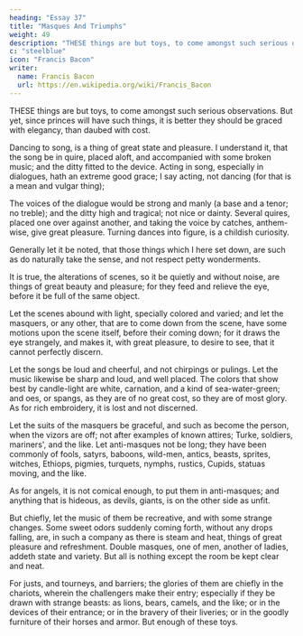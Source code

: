 ```yaml
---
heading: "Essay 37"
title: "Masques And Triumphs"
weight: 49
description: "THESE things are but toys, to come amongst such serious observations. But yet, since princes will have such things, it is better they should be graced with elegancy, than daubed with cost"
c: "steelblue"
icon: "Francis Bacon"
writer:
  name: Francis Bacon
  url: https://en.wikipedia.org/wiki/Francis_Bacon
---
```




THESE things are but toys, to come amongst such serious observations. But yet, since princes will have such things, it is better they should be graced with elegancy, than daubed with cost. 

Dancing to song, is a thing of great state and pleasure. I understand it, that the song be in quire, placed aloft, and accompanied with some broken music; and the ditty fitted to the device. Acting in song, especially in dialogues, hath an extreme good grace; I say acting, not dancing (for that is a mean and vulgar thing); 

The voices of the dialogue would be strong and manly (a base and a tenor; no treble); and the ditty high and tragical; not nice or dainty. Several quires, placed one over against another, and taking the voice by catches, anthem-wise, give great pleasure. Turning dances into figure, is a childish curiosity. 

Generally let it be noted, that those things which I here set down, are such as do naturally take the sense, and not respect petty wonderments. 

It is true, the alterations of scenes, so it be quietly and without noise, are things of great beauty and pleasure; for they feed and relieve the eye, before it be full of the same object. 

Let the scenes abound with light, specially colored and varied; and let the masquers, or any other, that are to come down from the scene, have some motions upon the scene itself, before their coming down; for it draws the eye strangely, and makes it, with great pleasure, to desire to see, that it cannot perfectly discern. 

Let the songs be loud and cheerful, and not chirpings or pulings. Let the music likewise be sharp and loud, and well placed. The colors that show best by candle-light are white, carnation, and a kind of sea-water-green; and oes, or spangs, as they are of no great cost, so they are of most glory. As for rich embroidery, it is lost and not discerned. 

Let the suits of the masquers be graceful, and such as become the person, when the vizors are off; not after examples of known attires; Turke, soldiers, mariners', and the like. Let anti-masques not be long; they have been commonly of fools, satyrs, baboons, wild-men, antics, beasts, sprites, witches, Ethiops, pigmies, turquets, nymphs, rustics, Cupids, statuas moving, and the like. 

As for angels, it is not comical enough, to put them in anti-masques; and anything that is hideous, as devils, giants, is on the other side as unfit. 

But chiefly, let the music of them be recreative, and with some strange changes. Some sweet odors suddenly coming forth, without any drops falling, are, in such a company as there is steam and heat, things of great pleasure and refreshment. Double masques, one of men, another of ladies, addeth state and variety. But all is nothing except the room be kept clear and neat.

For justs, and tourneys, and barriers; the glories of them are chiefly in the chariots, wherein the challengers make their entry; especially if they be drawn with strange beasts: as lions, bears, camels, and the like; or in the devices of their entrance; or in the bravery of their liveries; or in the goodly furniture of their horses and armor. But enough of these toys.
